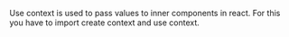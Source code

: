 Use context is used to pass values to inner components in react.
For this you have to import create context and use context.
